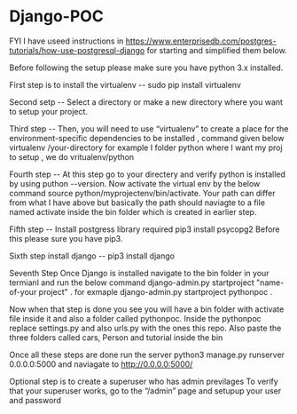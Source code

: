 # Django-POC

FYI I have useed instructions in https://www.enterprisedb.com/postgres-tutorials/how-use-postgresql-django for starting and simplified them below.

Before following the setup please make sure you have python 3.x installed.

First step is to install the virtualenv
-- sudo pip install virtualenv

Second setp
-- Select a directory or make a new directory where you want to setup your project.

Third step
-- Then, you will need to use “virtualenv” to create a place for the environment-specific dependencies to be installed , command given below
virtualenv /your-directory 
for example I folder python where I want my proj to setup , we do vritualenv/python

Fourth step
-- At this step go to your directery and verify python is installed by using puthon --version. Now activate the virtual env by the below command
source python/myprojectenv/bin/activate.
Your path can differ from what I have above but basically the path should naviagte to a file named activate inside the bin folder which is created in earlier step.

Fifth step
-- Install postgress library required
pip3 install psycopg2 
Before this please sure you have pip3.

Sixth step install django
-- pip3 install django

Seventh Step
Once Django is installed navigate to the bin folder in your termianl and run the below command
django-admin.py startproject "name-of-your project" .  for exmaple django-admin.py startproject pythonpoc .

Now when that step is done you see you will have a bin folder with activate file inside it and also a folder called pythonpoc.
Inside the pythonpoc replace settings.py and also urls.py with the ones this repo.
Also paste the three folders called cars, Person and tutorial inside the bin

Once all these steps are done run the server 
python3 manage.py runserver 0.0.0.0:5000 and naviagate to http://0.0.0.0:5000/

Optional step is to create a superuser who has admin previlages 
To verify that your superuser works, go to the “/admin” page and setupup your user and password
